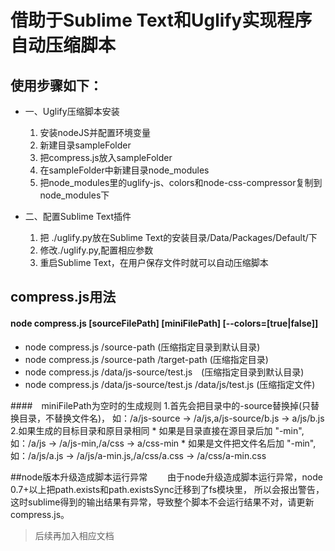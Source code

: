 # 借助于Sublime Text和Uglify实现程序自动压缩脚本

## 使用步骤如下：
* 一、Uglify压缩脚本安装
	1. 安装nodeJS并配置环境变量
	2. 新建目录sampleFolder
	3. 把compress.js放入sampleFolder
	4. 在sampleFolder中新建目录node_modules
	5. 把node_modules里的uglify-js、colors和node-css-compressor复制到node_modules下

* 二、配置Sublime Text插件
	1. 把 ./uglify.py放在Sublime Text的安装目录/Data/Packages/Default/下
	2. 修改./uglify.py,配置相应参数
	3. 重启Sublime Text，在用户保存文件时就可以自动压缩脚本

## compress.js用法

#### node compress.js [sourceFilePath] [miniFilePath] [--colors=[true|false]]
* node compress.js /source-path	(压缩指定目录到默认目录)
* node compress.js /source-path /target-path (压缩指定目录)
* node compress.js /data/js-source/test.js　(压缩指定目录到默认目录)
* node compress.js /data/js-source/test.js /data/js/test.js (压缩指定文件)

####　miniFilePath为空时的生成规则
	1.首先会把目录中的-source替换掉(只替换目录，不替换文件名)，
		如：/a/js-source -> /a/js,a/js-source/b.js -> a/js/b.js
	2.如果生成的目标目录和原目录相同
		* 如果是目录直接在源目录后加 "-min",
			如：/a/js -> /a/js-min,/a/css -> a/css-min
		* 如果是文件把文件名后加 "-min",
			如：/a/js/a.js -> /a/js/a-min.js,/a/css/a.css -> /a/css/a-min.css

##node版本升级造成脚本运行异常
	　　由于node升级造成脚本运行异常，node 0.7+以上把path.exists和path.existsSync迁移到了fs模块里，
	所以会报出警告，这时sublime得到的输出结果有异常，导致整个脚本不会运行结果不对，请更新compress.js。

> 后续再加入相应文档
